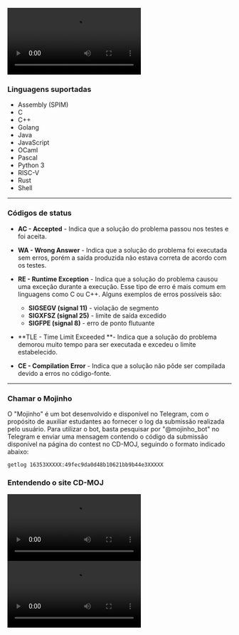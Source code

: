 ![type:video](/cd-moj.docs/assets/videos/abaUsuario.mp4)

### Linguagens suportadas

- Assembly (SPIM)
- C
- C++
- Golang
- Java
- JavaScript
- OCaml
- Pascal
- Python 3
- RISC-V
- Rust
- Shell

---

### Códigos de status

- **AC - Accepted** - Indica que a solução do problema passou nos testes e foi aceita.

- **WA - Wrong Answer** - Indica que a solução do problema foi executada sem erros, porém a saída produzida não estava correta de acordo com os testes.

- **RE - Runtime Exception** - Indica que a solução do problema causou uma exceção durante a execução. Esse tipo de erro é mais comum em linguagens como C ou C++. Alguns exemplos de erros possíveis são:

  - **SIGSEGV (signal 11)** - violação de segmento
  - **SIGXFSZ (signal 25)** - limite de saída excedido
  - **SIGFPE (signal 8)** - erro de ponto flutuante

- **TLE - Time Limit Exceeded **- Indica que a solução do problema demorou muito tempo para ser executada e excedeu o limite estabelecido.

- **CE - Compilation Error** - Indica que a solução não pôde ser compilada devido a erros no código-fonte.

___

### Chamar o Mojinho
O "Mojinho" é um bot desenvolvido e disponível no Telegram, com o propósito de auxiliar estudantes ao fornecer o log da submissão realizada pelo usuário. Para utilizar o bot, basta pesquisar por "@mojinho_bot" no Telegram e enviar uma mensagem contendo o código da submissão disponível na página do contest no CD-MOJ, seguindo o formato indicado abaixo:

```
getlog 16353XXXXX:49fec9da0d48b10621bb9b44e3XXXXX
```

### Entendendo o site CD-MOJ
![type:video](/cd-moj.docs/assets/videos/homeCdmoj.mp4)
![type:video](/cd-moj.docs/assets/videos/enviandoSubmissao.mp4)